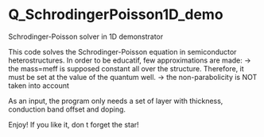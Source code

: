 # Q_SchrodingerPoisson1D_demo
Schrodinger-Poisson solver in 1D demonstrator

This code solves the Schrodinger-Poisson equation in semiconductor heterostructures.
In order to be educatif, few approximations are made:
-> the mass=meff is supposed constant all over the structure. Therefore, it must be set at the value of the quantum well.
-> the non-parabolicity is NOT taken into account

As an input, the program only needs a set of layer with thickness, conduction band offset and doping.

Enjoy! If you like it, don t forget the star!
